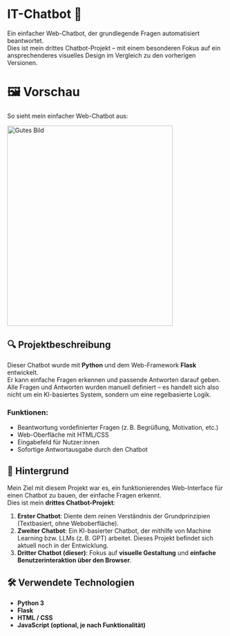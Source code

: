 # IT-Chatbot 🤖

Ein einfacher Web-Chatbot, der grundlegende Fragen automatisiert beantwortet.  
Dies ist mein drittes Chatbot-Projekt – mit einem besonderen Fokus auf ein ansprechenderes visuelles Design im Vergleich zu den vorherigen Versionen.

# 🖼️ Vorschau
So sieht mein einfacher Web-Chatbot aus:

<img width="383" height="463" alt="Gutes Bild " src="https://github.com/user-attachments/assets/fe072b21-8ff8-4c83-96b8-b6e52f0b94db" />


## 🔍 Projektbeschreibung

Dieser Chatbot wurde mit **Python** und dem Web-Framework **Flask** entwickelt.  
Er kann einfache Fragen erkennen und passende Antworten darauf geben.  
Alle Fragen und Antworten wurden manuell definiert – es handelt sich also nicht um ein KI-basiertes System, sondern um eine regelbasierte Logik.

### Funktionen:
- Beantwortung vordefinierter Fragen (z. B. Begrüßung, Motivation, etc.)
- Web-Oberfläche mit HTML/CSS
- Eingabefeld für Nutzer:innen
- Sofortige Antwortausgabe durch den Chatbot

## 🧠 Hintergrund

Mein Ziel mit diesem Projekt war es, ein funktionierendes Web-Interface für einen Chatbot zu bauen, der einfache Fragen erkennt.  
Dies ist mein **drittes Chatbot-Projekt**:

1. **Erster Chatbot**: Diente dem reinen Verständnis der Grundprinzipien (Textbasiert, ohne Weboberfläche).
2. **Zweiter Chatbot**: Ein KI-basierter Chatbot, der mithilfe von Machine Learning bzw. LLMs (z. B. GPT) arbeitet. Dieses Projekt befindet sich aktuell noch in der Entwicklung.
3. **Dritter Chatbot (dieser)**: Fokus auf **visuelle Gestaltung** und **einfache Benutzerinteraktion über den Browser**.

## 🛠️ Verwendete Technologien

- **Python 3**
- **Flask**
- **HTML / CSS**
- **JavaScript (optional, je nach Funktionalität)**

